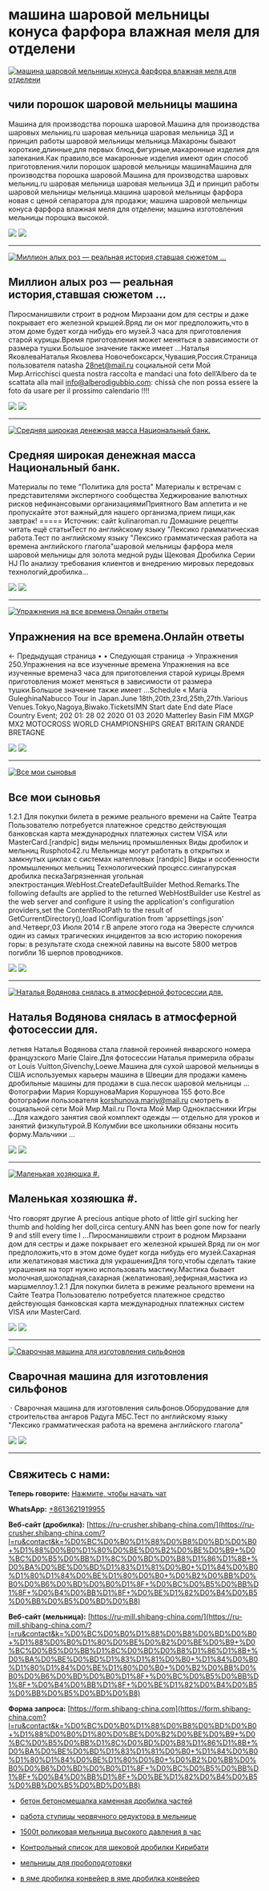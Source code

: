 # машина шаровой мельницы конуса фарфора влажная меля для отделени

<a href="https://swt.shibang-china.com/?l=ru&img&k=%D0%BC%D0%B0%D1%88%D0%B8%D0%BD%D0%B0+%D1%88%D0%B0%D1%80%D0%BE%D0%B2%D0%BE%D0%B9+%D0%BC%D0%B5%D0%BB%D1%8C%D0%BD%D0%B8%D1%86%D1%8B+%D0%BA%D0%BE%D0%BD%D1%83%D1%81%D0%B0+%D1%84%D0%B0%D1%80%D1%84%D0%BE%D1%80%D0%B0+%D0%B2%D0%BB%D0%B0%D0%B6%D0%BD%D0%B0%D1%8F+%D0%BC%D0%B5%D0%BB%D1%8F+%D0%B4%D0%BB%D1%8F+%D0%BE%D1%82%D0%B4%D0%B5%D0%BB%D0%B5%D0%BD%D0%B8" target="_blank">![машина шаровой мельницы конуса фарфора влажная меля для отделени](http://static.shibang-china.com/all-800x300/751.jpg)</a>

## чили порошок шаровой мельницы машина
Машина для производства порошка шаровой.Машина для производства шаровых мельниц.ru шаровая мельница шаровая мельница 3Д и принцип работы шаровой мельницы мельница.Макароны бывают короткие,длинные,для первых блюд,фигурные,макаронные изделия для запекания.Как правило,все макаронные изделия имеют один способ приготовления.чили порошок шаровой мельницы машинаМашина для производства порошка шаровой.Машина для производства шаровых мельниц.ru шаровая мельница шаровая мельница 3Д и принцип работы шаровой мельницы мельница.машина шаровой мельницы фарфора новая с ценой сепаратора для продажи; машина шаровой мельницы конуса фарфора влажная меля для отделени; машина изготовления мельницы порошка высокой.


<a href="https://whatsapp.shibangsoft.com/WhatsApp.php" target="_blank" title="WhatsApp">![](http://static.shibang-china.com/icon/whatsapp.png)</a> <a href="https://swt.shibang-china.com/?l=ru&icon&k=%D0%BC%D0%B0%D1%88%D0%B8%D0%BD%D0%B0+%D1%88%D0%B0%D1%80%D0%BE%D0%B2%D0%BE%D0%B9+%D0%BC%D0%B5%D0%BB%D1%8C%D0%BD%D0%B8%D1%86%D1%8B+%D0%BA%D0%BE%D0%BD%D1%83%D1%81%D0%B0+%D1%84%D0%B0%D1%80%D1%84%D0%BE%D1%80%D0%B0+%D0%B2%D0%BB%D0%B0%D0%B6%D0%BD%D0%B0%D1%8F+%D0%BC%D0%B5%D0%BB%D1%8F+%D0%B4%D0%BB%D1%8F+%D0%BE%D1%82%D0%B4%D0%B5%D0%BB%D0%B5%D0%BD%D0%B8" target="_blank">![](http://static.shibang-china.com/icon/chat-ru.png)</a>

---

<a href="https://swt.shibang-china.com/?l=ru&img&k=%D0%BC%D0%B0%D1%88%D0%B8%D0%BD%D0%B0+%D1%88%D0%B0%D1%80%D0%BE%D0%B2%D0%BE%D0%B9+%D0%BC%D0%B5%D0%BB%D1%8C%D0%BD%D0%B8%D1%86%D1%8B+%D0%BA%D0%BE%D0%BD%D1%83%D1%81%D0%B0+%D1%84%D0%B0%D1%80%D1%84%D0%BE%D1%80%D0%B0+%D0%B2%D0%BB%D0%B0%D0%B6%D0%BD%D0%B0%D1%8F+%D0%BC%D0%B5%D0%BB%D1%8F+%D0%B4%D0%BB%D1%8F+%D0%BE%D1%82%D0%B4%D0%B5%D0%BB%D0%B5%D0%BD%D0%B8" target="_blank">![Миллион алых роз — реальная история,ставшая сюжетом …](http://static.shibang-china.com/all-800x300/185.jpg)</a>

## Миллион алых роз — реальная история,ставшая сюжетом …
Пиросманишвили строит в родном Мирзаани дом для сестры и даже покрывает его железной крышей.Вряд ли он мог предположить,что в этом доме будет когда нибудь его музей.3 часа для приготовления старой курицы.Время приготовления может меняться в зависимости от размера тушки.Большое значение также имеет …Наталья ЯковлеваНаталья Яковлева Новочебоксарск,Чувашия,Россия.Страница пользователя natasha 28net@mail.ru социальной сети Мой Мир.Arricchisci questa nostra raccolta e mandaci una foto dell’Albero da te scattata alla mail info@alberodigubbio.com: chiss&#224; che non possa essere la foto da usare per il prossimo calendario !!!!


<a href="https://whatsapp.shibangsoft.com/WhatsApp.php" target="_blank" title="WhatsApp">![](http://static.shibang-china.com/icon/whatsapp.png)</a> <a href="https://swt.shibang-china.com/?l=ru&icon&k=%D0%BC%D0%B0%D1%88%D0%B8%D0%BD%D0%B0+%D1%88%D0%B0%D1%80%D0%BE%D0%B2%D0%BE%D0%B9+%D0%BC%D0%B5%D0%BB%D1%8C%D0%BD%D0%B8%D1%86%D1%8B+%D0%BA%D0%BE%D0%BD%D1%83%D1%81%D0%B0+%D1%84%D0%B0%D1%80%D1%84%D0%BE%D1%80%D0%B0+%D0%B2%D0%BB%D0%B0%D0%B6%D0%BD%D0%B0%D1%8F+%D0%BC%D0%B5%D0%BB%D1%8F+%D0%B4%D0%BB%D1%8F+%D0%BE%D1%82%D0%B4%D0%B5%D0%BB%D0%B5%D0%BD%D0%B8" target="_blank">![](http://static.shibang-china.com/icon/chat-ru.png)</a>

---

<a href="https://swt.shibang-china.com/?l=ru&img&k=%D0%BC%D0%B0%D1%88%D0%B8%D0%BD%D0%B0+%D1%88%D0%B0%D1%80%D0%BE%D0%B2%D0%BE%D0%B9+%D0%BC%D0%B5%D0%BB%D1%8C%D0%BD%D0%B8%D1%86%D1%8B+%D0%BA%D0%BE%D0%BD%D1%83%D1%81%D0%B0+%D1%84%D0%B0%D1%80%D1%84%D0%BE%D1%80%D0%B0+%D0%B2%D0%BB%D0%B0%D0%B6%D0%BD%D0%B0%D1%8F+%D0%BC%D0%B5%D0%BB%D1%8F+%D0%B4%D0%BB%D1%8F+%D0%BE%D1%82%D0%B4%D0%B5%D0%BB%D0%B5%D0%BD%D0%B8" target="_blank">![Средняя широкая денежная масса Национальный банк.](http://static.shibang-china.com/all-800x300/1058.jpg)</a>

## Средняя широкая денежная масса Национальный банк.
Материалы по теме &quot;Политика для роста&quot; Материалы к встречам с представителями экспертного сообщества Хеджирование валютных рисков нефинансовыми организациямиПриятного Вам аппетита и не пропускайте этот важный,для нашего организма,прием пищи,как завтрак! ===== Источник: сайт kulinaroman.ru Домашние рецепты читать ещё статьиТест по английскому языку &quot;Лексико грамматическая работа.Тест по английскому языку &quot;Лексико грамматическая работа на времена английского глагола&quot;шаровой мельницы фарфора меля шаровой мельницы для золота медной руды Щековая Дробилка Серии HJ По анализу требования клиентов и внедрению мировых передовых технологий,дробилка…


<a href="https://whatsapp.shibangsoft.com/WhatsApp.php" target="_blank" title="WhatsApp">![](http://static.shibang-china.com/icon/whatsapp.png)</a> <a href="https://swt.shibang-china.com/?l=ru&icon&k=%D0%BC%D0%B0%D1%88%D0%B8%D0%BD%D0%B0+%D1%88%D0%B0%D1%80%D0%BE%D0%B2%D0%BE%D0%B9+%D0%BC%D0%B5%D0%BB%D1%8C%D0%BD%D0%B8%D1%86%D1%8B+%D0%BA%D0%BE%D0%BD%D1%83%D1%81%D0%B0+%D1%84%D0%B0%D1%80%D1%84%D0%BE%D1%80%D0%B0+%D0%B2%D0%BB%D0%B0%D0%B6%D0%BD%D0%B0%D1%8F+%D0%BC%D0%B5%D0%BB%D1%8F+%D0%B4%D0%BB%D1%8F+%D0%BE%D1%82%D0%B4%D0%B5%D0%BB%D0%B5%D0%BD%D0%B8" target="_blank">![](http://static.shibang-china.com/icon/chat-ru.png)</a>

---

<a href="https://swt.shibang-china.com/?l=ru&img&k=%D0%BC%D0%B0%D1%88%D0%B8%D0%BD%D0%B0+%D1%88%D0%B0%D1%80%D0%BE%D0%B2%D0%BE%D0%B9+%D0%BC%D0%B5%D0%BB%D1%8C%D0%BD%D0%B8%D1%86%D1%8B+%D0%BA%D0%BE%D0%BD%D1%83%D1%81%D0%B0+%D1%84%D0%B0%D1%80%D1%84%D0%BE%D1%80%D0%B0+%D0%B2%D0%BB%D0%B0%D0%B6%D0%BD%D0%B0%D1%8F+%D0%BC%D0%B5%D0%BB%D1%8F+%D0%B4%D0%BB%D1%8F+%D0%BE%D1%82%D0%B4%D0%B5%D0%BB%D0%B5%D0%BD%D0%B8" target="_blank">![Упражнения на все времена.Онлайн ответы](http://static.shibang-china.com/all-800x300/533.jpg)</a>

## Упражнения на все времена.Онлайн ответы
← Предыдущая страница • • Следующая страница → Упражнения 250.Упражнения на все изученные времена Упражнения на все изученные времена3 часа для приготовления старой курицы.Время приготовления может меняться в зависимости от размера тушки.Большое значение также имеет …Schedule &#171; Maria GuleghinaNabucco Tour in Japan.June 18th,20th,23rd,25th,27th.Various Venues.Tokyo,Nagoya,Biwako.TicketsIMN Start date End date Place Country Event; 202 01: 28 02 2020 01 03 2020 Matterley Basin FIM MXGP MX2 MOTOCROSS WORLD CHAMPIONSHIPS GREAT BRITAIN GRANDE BRETAGNE


<a href="https://whatsapp.shibangsoft.com/WhatsApp.php" target="_blank" title="WhatsApp">![](http://static.shibang-china.com/icon/whatsapp.png)</a> <a href="https://swt.shibang-china.com/?l=ru&icon&k=%D0%BC%D0%B0%D1%88%D0%B8%D0%BD%D0%B0+%D1%88%D0%B0%D1%80%D0%BE%D0%B2%D0%BE%D0%B9+%D0%BC%D0%B5%D0%BB%D1%8C%D0%BD%D0%B8%D1%86%D1%8B+%D0%BA%D0%BE%D0%BD%D1%83%D1%81%D0%B0+%D1%84%D0%B0%D1%80%D1%84%D0%BE%D1%80%D0%B0+%D0%B2%D0%BB%D0%B0%D0%B6%D0%BD%D0%B0%D1%8F+%D0%BC%D0%B5%D0%BB%D1%8F+%D0%B4%D0%BB%D1%8F+%D0%BE%D1%82%D0%B4%D0%B5%D0%BB%D0%B5%D0%BD%D0%B8" target="_blank">![](http://static.shibang-china.com/icon/chat-ru.png)</a>

---

<a href="https://swt.shibang-china.com/?l=ru&img&k=%D0%BC%D0%B0%D1%88%D0%B8%D0%BD%D0%B0+%D1%88%D0%B0%D1%80%D0%BE%D0%B2%D0%BE%D0%B9+%D0%BC%D0%B5%D0%BB%D1%8C%D0%BD%D0%B8%D1%86%D1%8B+%D0%BA%D0%BE%D0%BD%D1%83%D1%81%D0%B0+%D1%84%D0%B0%D1%80%D1%84%D0%BE%D1%80%D0%B0+%D0%B2%D0%BB%D0%B0%D0%B6%D0%BD%D0%B0%D1%8F+%D0%BC%D0%B5%D0%BB%D1%8F+%D0%B4%D0%BB%D1%8F+%D0%BE%D1%82%D0%B4%D0%B5%D0%BB%D0%B5%D0%BD%D0%B8" target="_blank">![Все мои сыновья](http://static.shibang-china.com/all-800x300/126.jpg)</a>

## Все мои сыновья
1.2.1 Для покупки билета в режиме реального времени на Сайте Театра Пользователю потребуется платежное средство действующая банковская карта международных платежных систем VISA или MasterCard.[randpic] виды мельниц промышленных Виды дробилок и мельниц Rusphoto42.ru Мельницы могут работать в открытых и замкнутых циклах с системах натепловых [randpic] Виды и особенности промышленных мельниц Технологический процесс.сингапурская дробилка пескаЗагрязненная угольная электростанция.WebHost.CreateDefaultBuilder Method.Remarks.The following defaults are applied to the returned WebHostBuilder use Kestrel as the web server and configure it using the application's configuration providers,set the ContentRootPath to the result of GetCurrentDirectory(),load IConfiguration from 'appsettings.json' and.Четверг,03 Июля 2014 г.В апреле этого года на Эвересте случился один из самых трагических инцидентов за всю историю покорения горы: в результате схода снежной лавины на высоте 5800 метров погибли 16 шерпов проводников.


<a href="https://whatsapp.shibangsoft.com/WhatsApp.php" target="_blank" title="WhatsApp">![](http://static.shibang-china.com/icon/whatsapp.png)</a> <a href="https://swt.shibang-china.com/?l=ru&icon&k=%D0%BC%D0%B0%D1%88%D0%B8%D0%BD%D0%B0+%D1%88%D0%B0%D1%80%D0%BE%D0%B2%D0%BE%D0%B9+%D0%BC%D0%B5%D0%BB%D1%8C%D0%BD%D0%B8%D1%86%D1%8B+%D0%BA%D0%BE%D0%BD%D1%83%D1%81%D0%B0+%D1%84%D0%B0%D1%80%D1%84%D0%BE%D1%80%D0%B0+%D0%B2%D0%BB%D0%B0%D0%B6%D0%BD%D0%B0%D1%8F+%D0%BC%D0%B5%D0%BB%D1%8F+%D0%B4%D0%BB%D1%8F+%D0%BE%D1%82%D0%B4%D0%B5%D0%BB%D0%B5%D0%BD%D0%B8" target="_blank">![](http://static.shibang-china.com/icon/chat-ru.png)</a>

---

<a href="https://swt.shibang-china.com/?l=ru&img&k=%D0%BC%D0%B0%D1%88%D0%B8%D0%BD%D0%B0+%D1%88%D0%B0%D1%80%D0%BE%D0%B2%D0%BE%D0%B9+%D0%BC%D0%B5%D0%BB%D1%8C%D0%BD%D0%B8%D1%86%D1%8B+%D0%BA%D0%BE%D0%BD%D1%83%D1%81%D0%B0+%D1%84%D0%B0%D1%80%D1%84%D0%BE%D1%80%D0%B0+%D0%B2%D0%BB%D0%B0%D0%B6%D0%BD%D0%B0%D1%8F+%D0%BC%D0%B5%D0%BB%D1%8F+%D0%B4%D0%BB%D1%8F+%D0%BE%D1%82%D0%B4%D0%B5%D0%BB%D0%B5%D0%BD%D0%B8" target="_blank">![Наталья Водянова снялась в атмосферной фотосессии для.](http://static.shibang-china.com/all-800x300/1061.jpg)</a>

## Наталья Водянова снялась в атмосферной фотосессии для.
летняя Наталья Водянова стала главной героиней январского номера французского Marie Claire.Для фотосессии Наталья примерила образы от Louis Vuitton,Givenchy,Loewe.Машина для сухой шаровой мельницы в США используемых карьеры машина в Швеции для продажи камень дробильные машины для продажи в сша.песок шаровой мельницы …Фотографии Мария КоршуноваМария Коршунова 155 фото.Все фотографии пользователя korshunova.mariy@mail.ru смотреть в социальной сети Мой Мир.Mail.ru Почта Мой Мир Одноклассники Игры …Для каждого занятия свой комплект одежды — отдельно для уроков и занятий физкультурой.В Колумбии все школьники обязаны носить форму.Мальчики …


<a href="https://whatsapp.shibangsoft.com/WhatsApp.php" target="_blank" title="WhatsApp">![](http://static.shibang-china.com/icon/whatsapp.png)</a> <a href="https://swt.shibang-china.com/?l=ru&icon&k=%D0%BC%D0%B0%D1%88%D0%B8%D0%BD%D0%B0+%D1%88%D0%B0%D1%80%D0%BE%D0%B2%D0%BE%D0%B9+%D0%BC%D0%B5%D0%BB%D1%8C%D0%BD%D0%B8%D1%86%D1%8B+%D0%BA%D0%BE%D0%BD%D1%83%D1%81%D0%B0+%D1%84%D0%B0%D1%80%D1%84%D0%BE%D1%80%D0%B0+%D0%B2%D0%BB%D0%B0%D0%B6%D0%BD%D0%B0%D1%8F+%D0%BC%D0%B5%D0%BB%D1%8F+%D0%B4%D0%BB%D1%8F+%D0%BE%D1%82%D0%B4%D0%B5%D0%BB%D0%B5%D0%BD%D0%B8" target="_blank">![](http://static.shibang-china.com/icon/chat-ru.png)</a>

---

<a href="https://swt.shibang-china.com/?l=ru&img&k=%D0%BC%D0%B0%D1%88%D0%B8%D0%BD%D0%B0+%D1%88%D0%B0%D1%80%D0%BE%D0%B2%D0%BE%D0%B9+%D0%BC%D0%B5%D0%BB%D1%8C%D0%BD%D0%B8%D1%86%D1%8B+%D0%BA%D0%BE%D0%BD%D1%83%D1%81%D0%B0+%D1%84%D0%B0%D1%80%D1%84%D0%BE%D1%80%D0%B0+%D0%B2%D0%BB%D0%B0%D0%B6%D0%BD%D0%B0%D1%8F+%D0%BC%D0%B5%D0%BB%D1%8F+%D0%B4%D0%BB%D1%8F+%D0%BE%D1%82%D0%B4%D0%B5%D0%BB%D0%B5%D0%BD%D0%B8" target="_blank">![Маленькая хозяюшка #.](http://static.shibang-china.com/all-800x300/1338.jpg)</a>

## Маленькая хозяюшка #.
Что говорят другие A precious antique photo of little girl sucking her thumb and holding her doll,circa century.ANN has been gone now for nearly 9 and still every time I …Пиросманишвили строит в родном Мирзаани дом для сестры и даже покрывает его железной крышей.Вряд ли он мог предположить,что в этом доме будет когда нибудь его музей.Сахарная или желатиновая мастика для украшенияДля того,чтобы сделать такие украшения на торт нужно использовать мастику.Мастика бывает молочная,шоколадная,сахарная (желатиновая),зефирная,мастика из маршмеллоу.1.2.1 Для покупки билета в режиме реального времени на Сайте Театра Пользователю потребуется платежное средство действующая банковская карта международных платежных систем VISA или MasterCard.


<a href="https://whatsapp.shibangsoft.com/WhatsApp.php" target="_blank" title="WhatsApp">![](http://static.shibang-china.com/icon/whatsapp.png)</a> <a href="https://swt.shibang-china.com/?l=ru&icon&k=%D0%BC%D0%B0%D1%88%D0%B8%D0%BD%D0%B0+%D1%88%D0%B0%D1%80%D0%BE%D0%B2%D0%BE%D0%B9+%D0%BC%D0%B5%D0%BB%D1%8C%D0%BD%D0%B8%D1%86%D1%8B+%D0%BA%D0%BE%D0%BD%D1%83%D1%81%D0%B0+%D1%84%D0%B0%D1%80%D1%84%D0%BE%D1%80%D0%B0+%D0%B2%D0%BB%D0%B0%D0%B6%D0%BD%D0%B0%D1%8F+%D0%BC%D0%B5%D0%BB%D1%8F+%D0%B4%D0%BB%D1%8F+%D0%BE%D1%82%D0%B4%D0%B5%D0%BB%D0%B5%D0%BD%D0%B8" target="_blank">![](http://static.shibang-china.com/icon/chat-ru.png)</a>

---

<a href="https://swt.shibang-china.com/?l=ru&img&k=%D0%BC%D0%B0%D1%88%D0%B8%D0%BD%D0%B0+%D1%88%D0%B0%D1%80%D0%BE%D0%B2%D0%BE%D0%B9+%D0%BC%D0%B5%D0%BB%D1%8C%D0%BD%D0%B8%D1%86%D1%8B+%D0%BA%D0%BE%D0%BD%D1%83%D1%81%D0%B0+%D1%84%D0%B0%D1%80%D1%84%D0%BE%D1%80%D0%B0+%D0%B2%D0%BB%D0%B0%D0%B6%D0%BD%D0%B0%D1%8F+%D0%BC%D0%B5%D0%BB%D1%8F+%D0%B4%D0%BB%D1%8F+%D0%BE%D1%82%D0%B4%D0%B5%D0%BB%D0%B5%D0%BD%D0%B8" target="_blank">![Сварочная машина для изготовления сильфонов](http://static.shibang-china.com/all-800x300/1253.jpg)</a>

## Сварочная машина для изготовления сильфонов
&nbsp;&#0183;&#32;Сварочная машина для изготовления сильфонов.Оборудование для строительства ангаров Радуга МБС.Тест по английскому языку &quot;Лексико грамматическая работа на времена английского глагола&quot;

<a href="https://whatsapp.shibangsoft.com/WhatsApp.php" target="_blank" title="WhatsApp">![](http://static.shibang-china.com/icon/whatsapp.png)</a> <a href="https://swt.shibang-china.com/?l=ru&icon&k=%D0%BC%D0%B0%D1%88%D0%B8%D0%BD%D0%B0+%D1%88%D0%B0%D1%80%D0%BE%D0%B2%D0%BE%D0%B9+%D0%BC%D0%B5%D0%BB%D1%8C%D0%BD%D0%B8%D1%86%D1%8B+%D0%BA%D0%BE%D0%BD%D1%83%D1%81%D0%B0+%D1%84%D0%B0%D1%80%D1%84%D0%BE%D1%80%D0%B0+%D0%B2%D0%BB%D0%B0%D0%B6%D0%BD%D0%B0%D1%8F+%D0%BC%D0%B5%D0%BB%D1%8F+%D0%B4%D0%BB%D1%8F+%D0%BE%D1%82%D0%B4%D0%B5%D0%BB%D0%B5%D0%BD%D0%B8" target="_blank">![](http://static.shibang-china.com/icon/chat-ru.png)</a>

---
## Свяжитесь с нами:

**Теперь говорите:** [Нажмите, чтобы начать чат](https://swt.shibang-china.com?l=ru&contact&k=%D0%BC%D0%B0%D1%88%D0%B8%D0%BD%D0%B0+%D1%88%D0%B0%D1%80%D0%BE%D0%B2%D0%BE%D0%B9+%D0%BC%D0%B5%D0%BB%D1%8C%D0%BD%D0%B8%D1%86%D1%8B+%D0%BA%D0%BE%D0%BD%D1%83%D1%81%D0%B0+%D1%84%D0%B0%D1%80%D1%84%D0%BE%D1%80%D0%B0+%D0%B2%D0%BB%D0%B0%D0%B6%D0%BD%D0%B0%D1%8F+%D0%BC%D0%B5%D0%BB%D1%8F+%D0%B4%D0%BB%D1%8F+%D0%BE%D1%82%D0%B4%D0%B5%D0%BB%D0%B5%D0%BD%D0%B8)

**WhatsApp:**  [+8613621919955](https://whatsapp.shibangsoft.com/WhatsApp.php)

**Веб-сайт (дробилка):** [https://ru-crusher.shibang-china.com/](https://ru-crusher.shibang-china.com/?l=ru&contact&k=%D0%BC%D0%B0%D1%88%D0%B8%D0%BD%D0%B0+%D1%88%D0%B0%D1%80%D0%BE%D0%B2%D0%BE%D0%B9+%D0%BC%D0%B5%D0%BB%D1%8C%D0%BD%D0%B8%D1%86%D1%8B+%D0%BA%D0%BE%D0%BD%D1%83%D1%81%D0%B0+%D1%84%D0%B0%D1%80%D1%84%D0%BE%D1%80%D0%B0+%D0%B2%D0%BB%D0%B0%D0%B6%D0%BD%D0%B0%D1%8F+%D0%BC%D0%B5%D0%BB%D1%8F+%D0%B4%D0%BB%D1%8F+%D0%BE%D1%82%D0%B4%D0%B5%D0%BB%D0%B5%D0%BD%D0%B8)

**Веб-сайт (мельница):** [https://ru-mill.shibang-china.com/](https://ru-mill.shibang-china.com/?l=ru&contact&k=%D0%BC%D0%B0%D1%88%D0%B8%D0%BD%D0%B0+%D1%88%D0%B0%D1%80%D0%BE%D0%B2%D0%BE%D0%B9+%D0%BC%D0%B5%D0%BB%D1%8C%D0%BD%D0%B8%D1%86%D1%8B+%D0%BA%D0%BE%D0%BD%D1%83%D1%81%D0%B0+%D1%84%D0%B0%D1%80%D1%84%D0%BE%D1%80%D0%B0+%D0%B2%D0%BB%D0%B0%D0%B6%D0%BD%D0%B0%D1%8F+%D0%BC%D0%B5%D0%BB%D1%8F+%D0%B4%D0%BB%D1%8F+%D0%BE%D1%82%D0%B4%D0%B5%D0%BB%D0%B5%D0%BD%D0%B8)

**Форма запроса:** [https://form.shibang-china.com](https://form.shibang-china.com?l=ru&contact&k=%D0%BC%D0%B0%D1%88%D0%B8%D0%BD%D0%B0+%D1%88%D0%B0%D1%80%D0%BE%D0%B2%D0%BE%D0%B9+%D0%BC%D0%B5%D0%BB%D1%8C%D0%BD%D0%B8%D1%86%D1%8B+%D0%BA%D0%BE%D0%BD%D1%83%D1%81%D0%B0+%D1%84%D0%B0%D1%80%D1%84%D0%BE%D1%80%D0%B0+%D0%B2%D0%BB%D0%B0%D0%B6%D0%BD%D0%B0%D1%8F+%D0%BC%D0%B5%D0%BB%D1%8F+%D0%B4%D0%BB%D1%8F+%D0%BE%D1%82%D0%B4%D0%B5%D0%BB%D0%B5%D0%BD%D0%B8)

* [бетон бетономешалка каменная дробилка частей](../132/%D0%B1%D0%B5%D1%82%D0%BE%D0%BD%20%D0%B1%D0%B5%D1%82%D0%BE%D0%BD%D0%BE%D0%BC%D0%B5%D1%88%D0%B0%D0%BB%D0%BA%D0%B0%20%D0%BA%D0%B0%D0%BC%D0%B5%D0%BD%D0%BD%D0%B0%D1%8F%20%D0%B4%D1%80%D0%BE%D0%B1%D0%B8%D0%BB%D0%BA%D0%B0%20%D1%87%D0%B0%D1%81%D1%82%D0%B5%D0%B9.md)

* [работа ступицы червячного редуктора в мельнице](../135/%D1%80%D0%B0%D0%B1%D0%BE%D1%82%D0%B0%20%D1%81%D1%82%D1%83%D0%BF%D0%B8%D1%86%D1%8B%20%D1%87%D0%B5%D1%80%D0%B2%D1%8F%D1%87%D0%BD%D0%BE%D0%B3%D0%BE%20%D1%80%D0%B5%D0%B4%D1%83%D0%BA%D1%82%D0%BE%D1%80%D0%B0%20%D0%B2%20%D0%BC%D0%B5%D0%BB%D1%8C%D0%BD%D0%B8%D1%86%D0%B5.md)

* [1500t роликовая мельница высокого давления в час](../134/1500t%20%D1%80%D0%BE%D0%BB%D0%B8%D0%BA%D0%BE%D0%B2%D0%B0%D1%8F%20%D0%BC%D0%B5%D0%BB%D1%8C%D0%BD%D0%B8%D1%86%D0%B0%20%D0%B2%D1%8B%D1%81%D0%BE%D0%BA%D0%BE%D0%B3%D0%BE%20%D0%B4%D0%B0%D0%B2%D0%BB%D0%B5%D0%BD%D0%B8%D1%8F%20%D0%B2%20%D1%87%D0%B0%D1%81.md)

* [Контрольный список для щековой дробилки Кирибати](../131/%D0%9A%D0%BE%D0%BD%D1%82%D1%80%D0%BE%D0%BB%D1%8C%D0%BD%D1%8B%D0%B9%20%D1%81%D0%BF%D0%B8%D1%81%D0%BE%D0%BA%20%D0%B4%D0%BB%D1%8F%20%D1%89%D0%B5%D0%BA%D0%BE%D0%B2%D0%BE%D0%B9%20%D0%B4%D1%80%D0%BE%D0%B1%D0%B8%D0%BB%D0%BA%D0%B8%20%D0%9A%D0%B8%D1%80%D0%B8%D0%B1%D0%B0%D1%82%D0%B8.md)

* [мельницы для пробоподготовки](../132/%D0%BC%D0%B5%D0%BB%D1%8C%D0%BD%D0%B8%D1%86%D1%8B%20%D0%B4%D0%BB%D1%8F%20%D0%BF%D1%80%D0%BE%D0%B1%D0%BE%D0%BF%D0%BE%D0%B4%D0%B3%D0%BE%D1%82%D0%BE%D0%B2%D0%BA%D0%B8.md)

* [в яме дробилка конвейер в яме дробилка конвейер](../132/%D0%B2%20%D1%8F%D0%BC%D0%B5%20%D0%B4%D1%80%D0%BE%D0%B1%D0%B8%D0%BB%D0%BA%D0%B0%20%D0%BA%D0%BE%D0%BD%D0%B2%D0%B5%D0%B9%D0%B5%D1%80%20%D0%B2%20%D1%8F%D0%BC%D0%B5%20%D0%B4%D1%80%D0%BE%D0%B1%D0%B8%D0%BB%D0%BA%D0%B0%20%D0%BA%D0%BE%D0%BD%D0%B2%D0%B5%D0%B9%D0%B5%D1%80.md)